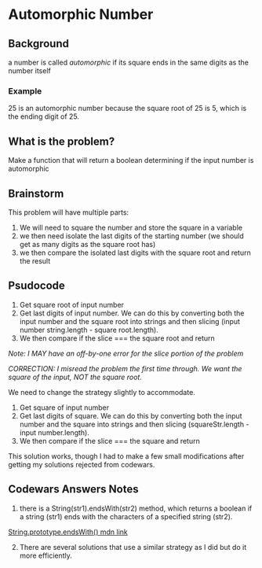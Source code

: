 # Automorphic Number

## Background

a number is called _automorphic_ if its square ends in the same digits as the number itself

### Example

25 is an automorphic number because the square root of 25 is 5, which is the ending digit of 25.

## What is the problem?

Make a function that will return a boolean determining if the input number is automorphic

## Brainstorm

This problem will have multiple parts:

1. We will need to square the number and store the square in a variable
2. we then need isolate the last digits of the starting number (we should get as many digits as the square root has)
3. we then compare the isolated last digits with the square root and return the result

## Psudocode

1. Get square root of input number
2. Get last digits of input number. We can do this by converting both the input number and the square root into strings and then slicing (input number string.length - square root.length).
3. We then compare if the slice === the square root and return

_Note: I MAY have an off-by-one error for the slice portion of the problem_

_CORRECTION: I misread the problem the first time through. We want the square of the input, NOT the square root._

We need to change the strategy slightly to accommodate.

1. Get square of input number
2. Get last digits of square. We can do this by converting both the input number and the square into strings and then slicing (squareStr.length - input number.length).
3. We then compare if the slice === the square and return

This solution works, though I had to make a few small modifications after getting my solutions rejected from codewars.

## Codewars Answers Notes

1. there is a String(str1).endsWith(str2) method, which returns a boolean if a string (str1) ends with the characters of a specified string (str2).

[String.prototype.endsWith() mdn link](https://developer.mozilla.org/en-US/docs/Web/JavaScript/Reference/Global_Objects/String/endsWith)

2. There are several solutions that use a similar strategy as I did but do it more efficiently.
